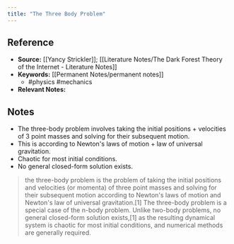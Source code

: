 ```yaml
---
title: "The Three Body Problem"
---
```

## Reference
- **Source:** [[Yancy Strickler]]; [[Literature Notes/The Dark Forest Theory of the Internet - Literature Notes]]
- **Keywords:** [[Permanent Notes/permanent notes]]
	- #physics #mechanics
- **Relevant Notes:**
## Notes
- The three-body problem involves taking the initial positions + velocities of 3 point masses and solving for their subsequent motion.
- This is according to Newton's laws of motion + law of universal gravitation.
- Chaotic for most initial conditions.
- No general closed-form solution exists.

> the three-body problem is the problem of taking the initial positions and velocities (or momenta) of three point masses and solving for their subsequent motion according to Newton's laws of motion and Newton's law of universal gravitation.[1] The three-body problem is a special case of the n-body problem. Unlike two-body problems, no general closed-form solution exists,[1] as the resulting dynamical system is chaotic for most initial conditions, and numerical methods are generally required.
